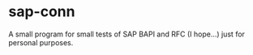 # sap-conn
A small program for small tests of SAP BAPI and RFC (I hope...) just for personal purposes.
